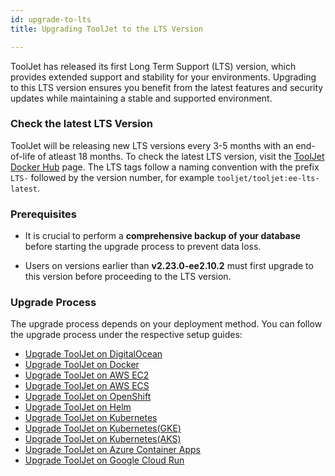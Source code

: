 ```yaml
---
id: upgrade-to-lts
title: Upgrading ToolJet to the LTS Version

---
```


ToolJet has released its first Long Term Support (LTS) version, which provides extended support and stability for your environments. Upgrading to this LTS version ensures you benefit from the latest features and security updates while maintaining a stable and supported environment.

### Check the latest LTS Version

ToolJet will be releasing new LTS versions every 3-5 months with an end-of-life of atleast 18 months. To check the latest LTS version, visit the [ToolJet Docker Hub](https://hub.docker.com/r/tooljet/tooljet/tags) page. The LTS tags follow a naming convention with the prefix `LTS-` followed by the version number, for example `tooljet/tooljet:ee-lts-latest`.

### Prerequisites

- It is crucial to perform a **comprehensive backup of your database** before starting the upgrade process to prevent data loss.

- Users on versions earlier than **v2.23.0-ee2.10.2** must first upgrade to this version before proceeding to the LTS version.

### Upgrade Process

The upgrade process depends on your deployment method. You can follow the upgrade process under the respective setup guides:

- [Upgrade ToolJet on DigitalOcean](../digitalocean#upgrading-to-the-latest-lts-version)
- [Upgrade ToolJet on Docker](../docker#upgrading-to-the-latest-lts-version)
- [Upgrade ToolJet on AWS EC2](../ec2#upgrading-to-the-latest-lts-version)
- [Upgrade ToolJet on AWS ECS](../ecs#upgrading-to-the-latest-lts-version)
- [Upgrade ToolJet on OpenShift](../openshift#upgrading-to-the-latest-lts-version)
- [Upgrade ToolJet on Helm](../helm#upgrading-to-the-latest-lts-version)
- [Upgrade ToolJet on Kubernetes](../kubernetes#upgrading-to-the-latest-lts-version)
- [Upgrade ToolJet on Kubernetes(GKE)](../kubernetes-gke#upgrading-to-the-latest-lts-version)
- [Upgrade ToolJet on Kubernetes(AKS)](../kubernetes-aks#upgrading-to-the-latest-lts-version)
- [Upgrade ToolJet on Azure Container Apps](../azure-container#upgrading-to-the-latest-lts-version)
- [Upgrade ToolJet on Google Cloud Run](../google-cloud-run#upgrading-to-the-latest-lts-version)
